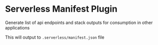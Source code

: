 # Serverless Manifest Plugin

Generate list of api endpoints and stack outputs for consumption in other applications

This will output to `.serverless/manifest.json` file
